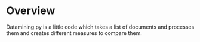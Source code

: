# Overview

Datamining.py is a little code which takes a list of documents and processes them and creates different measures to compare them.

